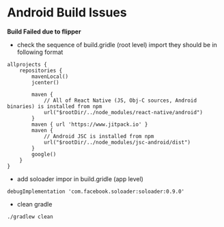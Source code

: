 # Android Build Issues

**Build Failed due to flipper**

- check the sequence of build.gridle (root level) import they should be in following format

```
allprojects {
    repositories {
        mavenLocal()
        jcenter()

        maven {
            // All of React Native (JS, Obj-C sources, Android binaries) is installed from npm
            url("$rootDir/../node_modules/react-native/android")
        }
        maven { url 'https://www.jitpack.io' }
        maven {
            // Android JSC is installed from npm
            url("$rootDir/../node_modules/jsc-android/dist")
        }
        google()
    }
}

```

- add soloader impor in build.gridle (app level)

```
debugImplementation 'com.facebook.soloader:soloader:0.9.0'
```

- clean gradle 
```
./gradlew clean
```